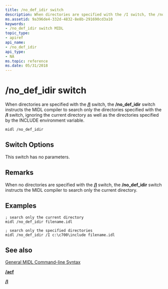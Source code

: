 ```yaml
---
title: /no_def_idir switch
description: When directories are specified with the /I switch, the /no\_def\_idir switch instructs the MIDL compiler to search only directories specified with the /I switch.
ms.assetid: 9a396de4-332d-4832-8e8b-291690cd3a10
keywords:
- /no_def_idir switch MIDL
topic_type:
- apiref
api_name:
- /no_def_idir
api_type:
- NA
ms.topic: reference
ms.date: 05/31/2018
---
```


# /no\_def\_idir switch

When directories are specified with the [**/I**](-i.md) switch, the **/no\_def\_idir** switch instructs the MIDL compiler to search only the directories specified with the **/I** switch, ignoring the current directory as well as the directories specified by the INCLUDE environment variable.

``` syntax
midl /no_def_idir
```

## Switch Options

This switch has no parameters.

## Remarks

When no directories are specified with the [**/I**](-i.md) switch, the **/no\_def\_idir** switch instructs the MIDL compiler to search only the current directory.

## Examples

``` syntax
; search only the current directory 
midl /no_def_idir filename.idl  

; search only the specified directories 
midl /no_def_idir /I c:\c700\include filename.idl 
```

## See also

<dl> <dt>

[General MIDL Command-line Syntax](general-midl-command-line-syntax.md)
</dt> <dt>

[**/acf**](-acf.md)
</dt> <dt>

[**/I**](-i.md)
</dt> </dl>

 

 





